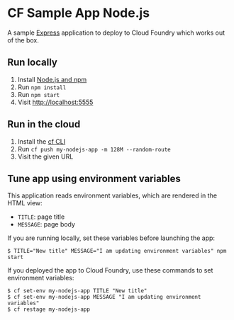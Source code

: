 # CF Sample App Node.js 

A sample [Express](http://expressjs.com/) application to deploy to Cloud Foundry which works out of the box.

## Run locally

1. Install [Node.js and npm](https://nodejs.org/)
1. Run `npm install`
1. Run `npm start`
1. Visit [http://localhost:5555](http://localhost:5555)

## Run in the cloud

1. Install the [cf CLI](https://github.com/cloudfoundry/cli#downloads)
1. Run `cf push my-nodejs-app -m 128M --random-route`
1. Visit the given URL

## Tune app using environment variables

This application reads environment variables, which are rendered in the HTML view:

- `TITLE`: page title
- `MESSAGE`: page body

If you are running locally, set these variables before launching the app:

```shell
$ TITLE="New title" MESSAGE="I am updating environment variables" npm start
```

If you deployed the app to Cloud Foundry, use these commands to set environment variables:

```shell
$ cf set-env my-nodejs-app TITLE "New title"
$ cf set-env my-nodejs-app MESSAGE "I am updating environment variables"
$ cf restage my-nodejs-app
```
